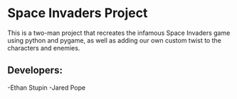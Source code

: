 # Space Invaders Project
This is a two-man project that recreates the infamous Space Invaders game using python and pygame, as well as adding our own custom twist to the characters and enemies. 

## Developers:
-Ethan Stupin
-Jared Pope
